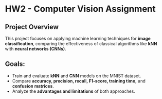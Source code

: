 # HW2 - Computer Vision Assignment

## Project Overview
This project focuses on applying machine learning techniques for **image classification**, comparing the effectiveness of classical algorithms like **kNN** with **neural networks (CNNs)**.

## Goals:
- Train and evaluate **kNN** and **CNN** models on the MNIST dataset.
- Compare **accuracy, precision, recall, F1-score, training time,** and **confusion matrices**.
- Analyze the **advantages and limitations** of both approaches.